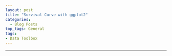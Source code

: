 ```yaml
---
layout: post
title: "Survival Curve with ggplot2"
categories:
  - Blog Posts
top_tags: General
tags:
- Data Toolbox
---
```


<hr>









